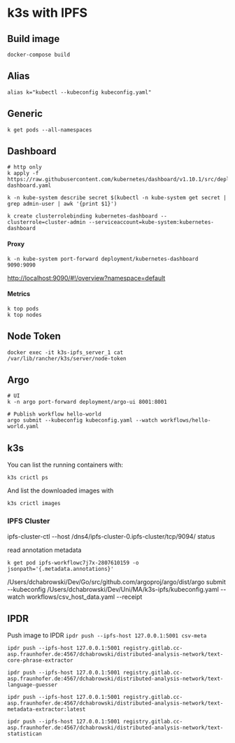 # k3s with IPFS

## Build image

```
docker-compose build
```

## Alias
```
alias k="kubectl --kubeconfig kubeconfig.yaml"
```

## Generic
```
k get pods --all-namespaces

```

## Dashboard
```
# http only
k apply -f https://raw.githubusercontent.com/kubernetes/dashboard/v1.10.1/src/deploy/alternative/kubernetes-dashboard.yaml

k -n kube-system describe secret $(kubectl -n kube-system get secret | grep admin-user | awk '{print $1}')

k create clusterrolebinding kubernetes-dashboard --clusterrole=cluster-admin --serviceaccount=kube-system:kubernetes-dashboard
```

#### Proxy
```
k -n kube-system port-forward deployment/kubernetes-dashboard 9090:9090
```
[http://localhost:9090/#!/overview?namespace=default](http://localhost:9090/#!/overview?namespace=default)

#### Metrics
```
k top pods
k top nodes
```

## Node Token
```
docker exec -it k3s-ipfs_server_1 cat /var/lib/rancher/k3s/server/node-token
```

## Argo
```
# UI
k -n argo port-forward deployment/argo-ui 8001:8001

# Publish workflow hello-world
argo submit --kubeconfig kubeconfig.yaml --watch workflows/hello-world.yaml
```

## k3s

You can list the running containers with:

`k3s crictl ps`

And list the downloaded images with

`k3s crictl images`


### IPFS Cluster
ipfs-cluster-ctl --host /dns4/ipfs-cluster-0.ipfs-cluster/tcp/9094/  status

read annotation metadata 
```
k get pod ipfs-workflowc7j7x-2807610159 -o jsonpath='{.metadata.annotations}'
```

/Users/dchabrowski/Dev/Go/src/github.com/argoproj/argo/dist/argo submit --kubeconfig /Users/dchabrowski/Dev/Uni/MA/k3s-ipfs/kubeconfig.yaml --watch workflows/csv_host_data.yaml --receipt

## IPDR 

Push image to IPDR
`ipdr push --ipfs-host 127.0.0.1:5001 csv-meta`


```
ipdr push --ipfs-host 127.0.0.1:5001 registry.gitlab.cc-asp.fraunhofer.de:4567/dchabrowski/distributed-analysis-network/text-core-phrase-extractor

ipdr push --ipfs-host 127.0.0.1:5001 registry.gitlab.cc-asp.fraunhofer.de:4567/dchabrowski/distributed-analysis-network/text-language-guesser

ipdr push --ipfs-host 127.0.0.1:5001 registry.gitlab.cc-asp.fraunhofer.de:4567/dchabrowski/distributed-analysis-network/text-metadata-extractor:latest

ipdr push --ipfs-host 127.0.0.1:5001 registry.gitlab.cc-asp.fraunhofer.de:4567/dchabrowski/distributed-analysis-network/text-statistican
```